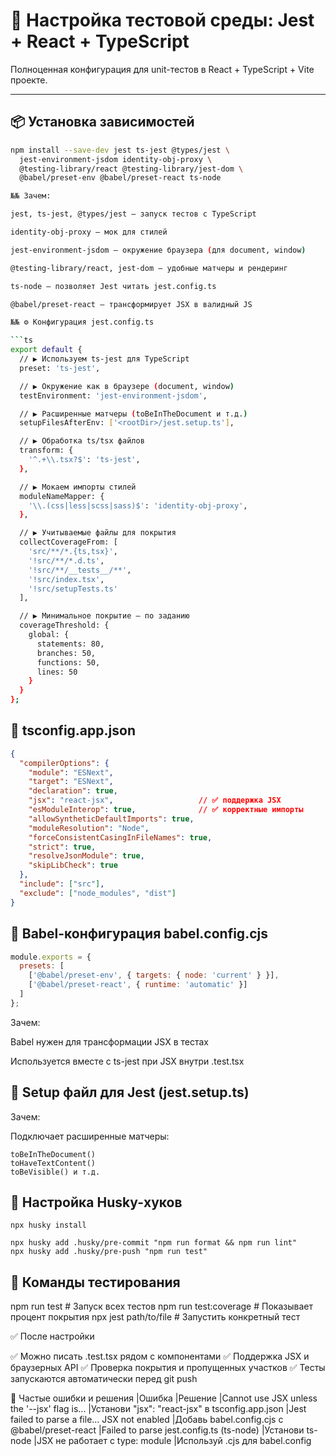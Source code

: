 # 🧪 Настройка тестовой среды: Jest + React + TypeScript

Полноценная конфигурация для unit-тестов в React + TypeScript + Vite проекте.

---

## 📦 Установка зависимостей

```bash
npm install --save-dev jest ts-jest @types/jest \
  jest-environment-jsdom identity-obj-proxy \
  @testing-library/react @testing-library/jest-dom \
  @babel/preset-env @babel/preset-react ts-node

№№ Зачем:

jest, ts-jest, @types/jest — запуск тестов с TypeScript

identity-obj-proxy — мок для стилей

jest-environment-jsdom — окружение браузера (для document, window)

@testing-library/react, jest-dom — удобные матчеры и рендеринг

ts-node — позволяет Jest читать jest.config.ts

@babel/preset-react — трансформирует JSX в валидный JS

№№ ⚙️ Конфигурация jest.config.ts

```ts
export default {
  // ▶ Используем ts-jest для TypeScript
  preset: 'ts-jest',

  // ▶ Окружение как в браузере (document, window)
  testEnvironment: 'jest-environment-jsdom',

  // ▶ Расширенные матчеры (toBeInTheDocument и т.д.)
  setupFilesAfterEnv: ['<rootDir>/jest.setup.ts'],

  // ▶ Обработка ts/tsx файлов
  transform: {
    '^.+\\.tsx?$': 'ts-jest',
  },

  // ▶ Мокаем импорты стилей
  moduleNameMapper: {
    '\\.(css|less|scss|sass)$': 'identity-obj-proxy',
  },

  // ▶ Учитываемые файлы для покрытия
  collectCoverageFrom: [
    'src/**/*.{ts,tsx}',
    '!src/**/*.d.ts',
    '!src/**/__tests__/**',
    '!src/index.tsx',
    '!src/setupTests.ts'
  ],

  // ▶ Минимальное покрытие — по заданию
  coverageThreshold: {
    global: {
      statements: 80,
      branches: 50,
      functions: 50,
      lines: 50
    }
  }
};
```

## 📘 tsconfig.app.json

```json
{
  "compilerOptions": {
    "module": "ESNext",
    "target": "ESNext",
    "declaration": true,
    "jsx": "react-jsx",                   // ✅ поддержка JSX
    "esModuleInterop": true,              // ✅ корректные импорты
    "allowSyntheticDefaultImports": true,
    "moduleResolution": "Node",
    "forceConsistentCasingInFileNames": true,
    "strict": true,
    "resolveJsonModule": true,
    "skipLibCheck": true
  },
  "include": ["src"],
  "exclude": ["node_modules", "dist"]
}
```

## 🔧 Babel-конфигурация babel.config.cjs

```js
module.exports = {
  presets: [
    ['@babel/preset-env', { targets: { node: 'current' } }],
    ['@babel/preset-react', { runtime: 'automatic' }]
  ]
};
```

Зачем:

  Babel нужен для трансформации JSX в тестах

  Используется вместе с ts-jest при JSX внутри .test.tsx

## 🧪 Setup файл для Jest (jest.setup.ts)
Зачем:

  Подключает расширенные матчеры:

    toBeInTheDocument()
    toHaveTextContent()
    toBeVisible() и т.д.

## 🐶 Настройка Husky-хуков
```
npx husky install

npx husky add .husky/pre-commit "npm run format && npm run lint"
npx husky add .husky/pre-push "npm run test"
```

## 🚀 Команды тестирования
npm run test           # Запуск всех тестов
npm run test:coverage  # Показывает процент покрытия
npx jest path/to/file  # Запустить конкретный тест


✅ После настройки

  ✅ Можно писать .test.tsx рядом с компонентами
  ✅ Поддержка JSX и браузерных API
  ✅ Проверка покрытия и пропущенных участков
  ✅ Тесты запускаются автоматически перед git push

🧠 Частые ошибки и решения
|Ошибка	                                        |Решение
|Cannot use JSX unless the '--jsx' flag is...	  |Установи "jsx": "react-jsx" в tsconfig.app.json
|Jest failed to parse a file... JSX not enabled	|Добавь babel.config.cjs с @babel/preset-react
|Failed to parse jest.config.ts (ts-node)	      |Установи ts-node
|JSX не работает с type: module	                |Используй .cjs для babel.config
